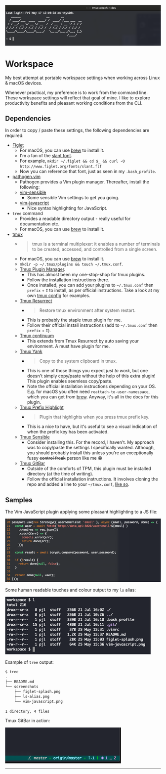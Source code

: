 ![Figlet splash](./screenshots/figlet-splash.png)

# Workspace

My best attempt at portable workspace settings when working across Linux & macOS devices.

Whenever practical, my preference is to work from the command line. These workspace settings
will reflect that goal of mine. I like to explore productivity benefits and pleasant working
conditions from the CLI.

## Dependencies

In order to copy / paste these settings, the following dependencies are required:

- [Figlet](http://www.figlet.org/)
  - For macOS, you can use [brew](https://formulae.brew.sh/formula/figlet) to install it.
  - I'm a fan of the [slant font](http://www.figlet.org/fontdb_example.cgi?font=slant.flf).
  - For example, `mkdir ~/.figlet && cd $_ && curl -O http://www.figlet.org/fonts/slant.flf`
  - Now you can reference that font, just as seen in my `.bash_profile`.
- [pathogen.vim](https://github.com/tpope/vim-pathogen)
  - Pathogen provides a Vim plugin manager. Thereafter, install the following:
  - [vim-sensible](https://github.com/tpope/vim-sensible)
    - Some sensible Vim settings to get you going.
  - [vim-javascript](https://github.com/pangloss/vim-javascript)
    - Nice syntax highlighting for JavaScript.
- `tree` command
  - Provides a readable directory output - really useful for documentation etc.
  - For macOS, you can use [brew](https://formulae.brew.sh/formula/tree) to install it.
- [tmux](https://github.com/tmux/tmux)
  - > tmux is a terminal multiplexer: it enables a number of terminals to be created, accessed, and controlled from a single screen.
  - For macOS, you can use [brew](https://formulae.brew.sh/formula/tmux) to install it.
  - `mkdir -p ~/.tmux/plugins && touch ~/.tmux.conf`.
  - [Tmux Plugin Manager](https://github.com/tmux-plugins/tpm).
    - This has almost been my one-stop-shop for tmux plugins.
    - Follow the installation instructions there.
    - Once installed, you can add your plugins to `~/.tmux.conf` then `prefix` + `I` to install,
      as per official instructions. Take a look at my own [tmux config](./.tmux.conf) for examples.
  - [Tmux Resurrect](https://github.com/tmux-plugins/tmux-resurrect)
    - > Restore tmux environment after system restart.
    - This is probably the staple tmux plugin for me.
    - Follow their official install instructions (add to `~/.tmux.conf` then `prefix` + `I`).
  - [Tmux continuum](https://github.com/tmux-plugins/tmux-continuum)
    - This extends from Tmux Resurrect by auto saving your environment.
      A must have plugin for me.
  - [Tmux Yank](https://github.com/tmux-plugins/tmux-yank)
    - > Copy to the system clipboard in tmux.
    - This is one of those things you expect _just to work_, but one doesn't simply copy/paste without
    the help of this extra plugin! This plugin enables seemless copy/paste.
    - Note the official installation instructions depending on your OS. E.g. for macOS you often
      need `reattach-to-user-namespace`, which you can get from 
      [brew](https://formulae.brew.sh/formula/reattach-to-user-namespacehttps://formulae.brew.sh/formula/reattach-to-user-namespace). Anyway, it's all in the docs for this plugin.
  - [Tmux Prefix Highlight](https://github.com/tmux-plugins/tmux-prefix-highlight)
    - > Plugin that highlights when you press tmux prefix key.
    - This is a nice to have, but it's useful to see a visual indication of when the prefix key has
      been activated.
  - [Tmux Sensible](https://github.com/tmux-plugins/tmux-sensible)
    - Consider installing this. For the record, I haven't. My approach was to copy/paste the settings I
      specifically wanted. Although, you should probably install this unless you're an exceptionally
      fussy ~~control freak~~ person like me 😁
  - [Tmux GitBar](https://github.com/arl/tmux-gitbar)
    - Outside of the comforts of TPM, this plugin must be installed directory (at the time of writing).
    - Follow the official installation instructions. It involves cloning the repo and added a line to
      your `~/tmux.conf`, [like so](./.tmux.conf#L9-L10).

## Samples

The Vim JavaScript plugin applying some pleasant highlighting to a JS file:

![vim-javascript](./screenshots/vim-javascript.png)

Some human readable touches and colour output to my `ls` alias:

![ls alias](./screenshots/ls-alias.png)

Example of `tree` output:

```
$ tree
.
├── README.md
└── screenshots
    ├── figlet-splash.png
    ├── ls-alias.png
    └── vim-javascript.png

1 directory, 4 files
```

Tmux GitBar in action:

![tmux-gitbar](./screenshots/tmux-gitbar.png)

---
